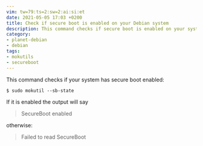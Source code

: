 ```yaml
---
vim: tw=79:ts=2:sw=2:ai:si:et
date: 2021-05-05 17:03 +0200
title: Check if secure boot is enabled on your Debian system
description: This command checks if secure boot is enabled on your system.
category:
- planet-debian
- debian
tags:
- mokutils
- secureboot
---
```

This command checks if your system has secure boot enabled:

```console
$ sudo mokutil --sb-state
```

If it is enabled the output will say

> SecureBoot enabled

otherwise:

> Failed to read SecureBoot

